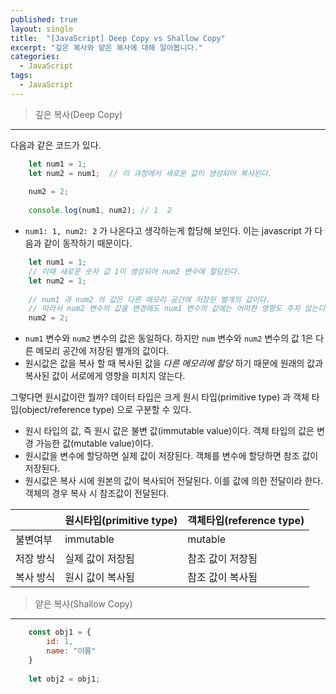 ```yaml
---
published: true
layout: single
title:  "[JavaScript] Deep Copy vs Shallow Copy"
excerpt: "깊은 복사와 얕은 복사에 대해 알아봅니다."
categories:
  - JavaScript
tags:
  - JavaScript
---
```


> 깊은 복사(Deep Copy)
---  

다음과 같은 코드가 있다.

```javascript
    let num1 = 1;
    let num2 = num1;  // 이 과정에서 새로운 값이 생성되어 복사된다.
    
    num2 = 2;
    
    console.log(num1, num2); // 1  2
```
- ```num1: 1, num2: 2``` 가 나온다고 생각하는게 합당해 보인다. 이는 javascript 가 다음과 같이 동작하기 때문이다.

```javascript
    let num1 = 1;
    // 이때 새로운 숫자 값 1이 생성되어 num2 변수에 할당된다. 
    let num2 = 1;
    
    // num1 과 num2 의 값은 다른 메모리 공간에 저장된 별개의 값이다.
    // 따라서 num2 변수의 값을 변경해도 num1 변수의 값에는 어떠한 영향도 주지 않는다.
    num2 = 2;
```
- ```num1``` 변수와 ```num2``` 변수의 값은 동일하다. 하지만 ```num``` 변수와 ```num2``` 변수의 값 1은 다른 메모리 공간에 저장된 별개의 값이다.
- 원시값은 값을 복사 할 때 복사된 값을 _다른 메모리에 할당_ 하기 때문에 원래의 값과 복사된 값이 서로에게 영향을 미치지 않는다.


그렇다면 원시값이란 뭘까? 데이터 타입은 크게 원시 타입(primitive type) 과 객체 타입(object/reference type) 으로 구분할 수 있다. 
- 원시 타입의 값, 즉 원시 값은 불변 값(immutable value)이다. 객체 타입의 값은 변경 가능한 값(mutable value)이다.
- 원시값을 변수에 할당하면 실제 값이 저장된다. 객체를 변수에 할당하면 참조 값이 저장된다.
- 원시값은 복사 시에 원본의 값이 복사되어 전달된다. 이를 값에 의한 전달이라 한다. 객체의 경우 복사 시 참조값이 전달된다.



|       | 원시타입(primitive type) | 객체타입(reference type) |
|-------|----------------------|----------------------|
| 불변여부  | immutable            | mutable              |
| 저장 방식 | 실제 값이 저장됨            | 참조 값이 저장됨            |
| 복사 방식 | 원시 값이 복사됨            | 참조 값이 복사됨            |




> 얕은 복사(Shallow Copy)   
---

```javascript
    const obj1 = {
        id: 1,
        name: "이름"
    }
    
    let obj2 = obj1;
```